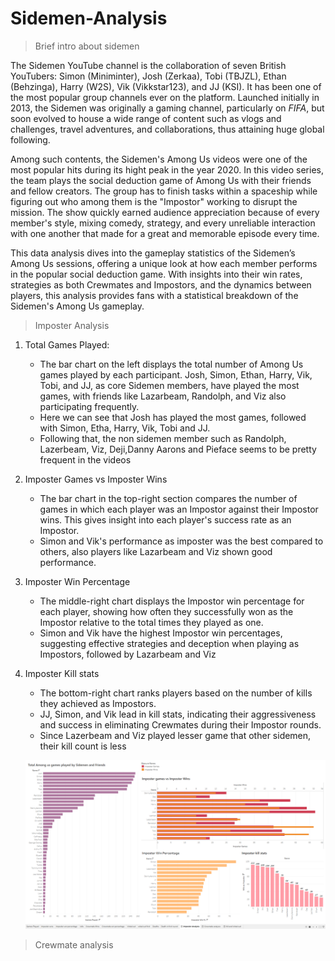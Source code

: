 # Sidemen-Analysis
> Brief intro about sidemen

The Sidemen YouTube channel is the collaboration of seven British YouTubers: Simon (Miniminter), Josh (Zerkaa), Tobi (TBJZL), Ethan (Behzinga), Harry (W2S), Vik (Vikkstar123), and JJ (KSI). It has been one of the most popular group channels ever on the platform. Launched initially in 2013, the Sidemen was originally a gaming channel, particularly on *FIFA*, but soon evolved to house a wide range of content such as vlogs and challenges, travel adventures, and collaborations, thus attaining huge global following.

Among such contents, the Sidemen's Among Us videos were one of the most popular hits during its hight peak in the year 2020. In this video series, the team plays the social deduction game of Among Us with their friends and fellow creators. The group has to finish tasks within a spaceship while figuring out who among them is the "Impostor" working to disrupt the mission. The show quickly earned audience appreciation because of every member's style, mixing comedy, strategy, and every unreliable interaction with one another that made for a great and memorable episode every time.

This data analysis dives into the gameplay statistics of the Sidemen’s Among Us sessions, offering a unique look at how each member performs in the popular social deduction game. With insights into their win rates, strategies as both Crewmates and Impostors, and the dynamics between players, this analysis provides fans with a statistical breakdown of the Sidemen's Among Us gameplay. 


> Imposter Analysis
1. Total Games Played:
    - The bar chart on the left displays the total number of Among Us games played by each participant. Josh, Simon, Ethan, Harry, Vik, Tobi, and JJ, as core Sidemen members, have played the most games, with friends like Lazarbeam, Randolph, and Viz also participating frequently.
    - Here we can see that Josh has played the most games, followed with Simon, Etha, Harry, Vik, Tobi and JJ.
    - Following that, the non sidemen member such as Randolph, Lazerbeam, Viz, Deji,Danny Aarons and Pieface seems to be pretty frequent in the videos
2. Imposter Games vs Imposter Wins
    - The bar chart in the top-right section compares the number of games in which each player was an Impostor against their Impostor wins. This gives insight into each player's success rate as an Impostor.
    - Simon and Vik's performance as imposter was the best compared to others, also players like Lazarbeam and Viz shown good performance.
4. Imposter Win Percentage
    - The middle-right chart displays the Impostor win percentage for each player, showing how often they successfully won as the Impostor relative to the total times they played as one.
    - Simon and Vik have the highest Impostor win percentages, suggesting effective strategies and deception when playing as Impostors, followed by Lazarbeam and Viz
6. Imposter Kill stats
    - The bottom-right chart ranks players based on the number of kills they achieved as Impostors.
    - JJ, Simon, and Vik lead in kill stats, indicating their aggressiveness and success in eliminating Crewmates during their Impostor rounds.
    - Since Lazerbeam and Viz played lesser game that other sidemen, their kill count is less

   ![image](https://github.com/Kriz-Griffin/Sidemen-Analysis/blob/0714c0766b6a5ea1e0f9e32820b3e9308a1c2362/Sidemen%20Amongus%20Analysis/images/imposter%20analysis.png)
 
 > Crewmate analysis

